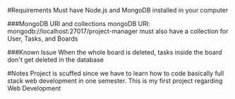 #Requirements
Must have Node.js and MongoDB installed in your computer

###MongoDB URI and collections
mongoDB URI: mongodb://localhost:27017/project-manager
must also have a collection for User, Tasks, and Boards

###Known Issue
When the whole board is deleted, tasks inside the board don't get deleted in the database

#Notes
Project is scuffed since we have to learn how to code basically full stack web development in one semester. This is my first project regarding Web Development

